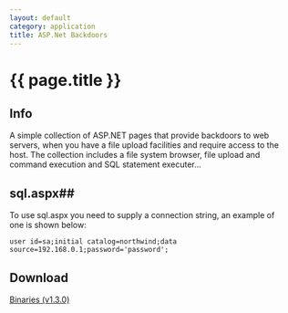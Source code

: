 ```yaml
---
layout: default
category: application
title: ASP.Net Backdoors
---
```


# {{ page.title }} #

## Info ##

A simple collection of ASP.NET pages that provide backdoors to web servers, when you have a file upload facilities and require access to the host. The collection includes a file system browser, file upload and command execution and SQL statement executer... 

## sql.aspx##

To use sql.aspx you need to supply a connection string, an example of one is shown below: 

`user id=sa;initial catalog=northwind;data source=192.168.0.1;password='password';` 

## Download ##

[Binaries (v1.3.0)](/downloads/ASP.NET.Backdoors.v.1.3.0.zip)